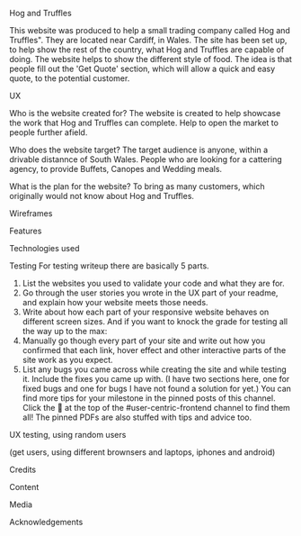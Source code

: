 Hog and Truffles

This website was produced to help a small trading company called Hog and Truffles". They are located near Cardiff, in Wales. The site has been set up, to help show the rest of the country, what Hog and Truffles are capable of doing. The website helps to show the different style of food. The idea is that people fill out the 'Get Quote' section, which will allow a quick and easy quote, to the potential customer. 

UX

Who is the website created for?
The website is created to help showcase the work that Hog and Truffles can complete. Help to open the market to people further afield. 

Who does the website target?
The target audience is anyone, within a drivable distannce of South Wales. People who are looking for a cattering agency, to provide Buffets, Canopes and Wedding meals.

What is the plan for the website?
To bring as many customers, which originally would not know about Hog and Truffles. 



Wireframes

Features

Technologies used

Testing
For testing writeup there are basically 5 parts.
1) List the websites you used to validate your code and what they are for.
2) Go through the user stories you wrote in the UX part of your readme, and explain how your website meets those needs.
3) Write about how each part of your responsive website behaves on different screen sizes.
And if you want to knock the grade for testing all the way up to the max:
4) Manually go though every part of your site and write out how you confirmed that each link, hover effect and other interactive parts of the site work as you expect.
5) List any bugs you came across while creating the site and while testing it. Include the fixes you came up with. (I have two sections here, one for fixed bugs and one for bugs I have not found a solution for yet.)
You can find more tips for your milestone in the pinned posts of this channel. Click the :pushpin: at the top of the #user-centric-frontend channel to find them all! The pinned PDFs are also stuffed with tips and advice too.

UX testing, using random users

(get users, using different brownsers and laptops, iphones and android)

Credits

Content

Media

Acknowledgements

